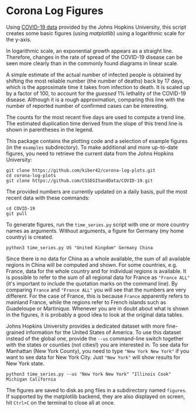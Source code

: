 # Corona Log Figures

Using [COVID-19 data](https://github.com/CSSEGISandData/COVID-19/tree/master/csse_covid_19_data/csse_covid_19_time_series "Github page from which tables with virus data in csv format can be downloaded") provided by the Johns Hopkins University, this script creates some basic figures (using *matplotlib*) using a logarithmic scale for the y-axis.

In logarithmic scale, an exponential growth appears as a straight line.  Therefore, changes in the rate of spread of the COVID-19 disease can be seen more clearly than in the commonly found diagrams in linear scale.

A simple estimate of the actual number of infected people is obtained by shifting the most reliable number (the number of deaths) back by 17 days, which is the approximate time it takes from infection to death.  It is scaled up by a factor of 100, to account for the *guessed* 1% lethality of the COVID-19 disease.  Although it is a rough approximation, comparing this line with the number of reported number of confirmed cases can be interesting.

The counts for the most recent five days are used to compute a trend line.  The estimated duplication time derived from the slope of this trend line is shown in parentheses in the legend.

This package contains the plotting code and a selection of example figures (in the `examples` subdirectory).  To make additional and more up-to-date figures, you need to retrieve the current data from the Johns Hopkins University:
```
git clone https://github.com/kiber42/corona-log-plots.git
cd corona-log-plots
git clone https://github.com/CSSEGISandData/COVID-19.git
```

The provided numbers are currently updated on a daily basis, pull the most recent data with these commands:
```
cd COVID-19
git pull
```

To generate figures, run the `time_series.py` script with one or more country names as arguments.  Without arguments, a figure for Germany (my home country) is created.
```
python3 time_series.py US "United Kingdom" Germany China
```

Since there is no data for China as a whole available, the sum of all available regions in China will be computed and shown.  For some countries, e.g. France, data for the whole country and for individual regions is available.  It is possible to refer to the sum of all regional data for France as `"France ALL"` (it's important to include the quotation marks on the command line).  By comparing `France` and `"France ALL"` you will see that the numbers are very different.  For the case of France, this is because `France` apparently refers to mainland France, while the regions refer to French islands such as Guadeloupe or Martinique.  Whenever you are in doubt about what is shown in the figures, it is probably a good idea to look at the original data tables.

Johns Hopkins University provides a dedicated dataset with more fine-grained information for the United States of America.  To use this dataset instead of the global one, provide the `--us` command-line switch together with the states or counties (not cities!) you are interested in.  To see data for Manhattan (New York County), you need to type `"New York New York"` if you want to see data for New York City.  Just `"New York"` will show results for New York state.
```
python3 time_series.py --us "New York New York" "Illinois Cook" Michigan California
```

The figures are saved to disk as png files in a subdirectory named `figures`.  If supported by the matplotlib backend, they are also displayed on screen, hit `Ctrl+C` on the terminal to close all at once.
